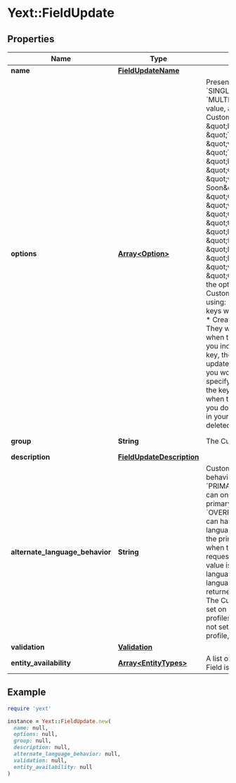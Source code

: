 # Yext::FieldUpdate

## Properties

| Name | Type | Description | Notes |
| ---- | ---- | ----------- | ----- |
| **name** | [**FieldUpdateName**](FieldUpdateName.md) |  |  |
| **options** | [**Array&lt;Option&gt;**](Option.md) | Present if and only if &#x60;type&#x60; is &#x60;SINGLE_OPTION&#x60; or &#x60;MULTI_OPTION&#x60;.  List of options (key, value, and translations) for the Custom Field.  **Example:** {   {     \&quot;key\&quot;: \&quot;TEMPORARILY_CLOSED\&quot;,     \&quot;value\&quot;: \&quot;Temporarily Closed\&quot;   },   {     \&quot;key\&quot;: \&quot;COMING_SOON\&quot;,     \&quot;value\&quot;: \&quot;Coming Soon\&quot;   },   {     \&quot;key\&quot;: \&quot;CLOSED\&quot;,     \&quot;value\&quot;: \&quot;Closed\&quot;     \&quot;translations\&quot;: [       {         \&quot;languageCode\&quot;: \&quot;fr\&quot;,         \&quot;value\&quot;: \&quot;Fermé\&quot;       }     ]   },   {     \&quot;key\&quot;: \&quot;OPEN\&quot;,     \&quot;value\&quot;: \&quot;Open\&quot;   } }  The behavior of the options&#39; keys depends on which Custom Fields endpoint you are using: * Get and List: The options&#39; keys will be included in the response. * Create: Do not specify option keys. They will be automatically assigned when the field is created. * Update: If you include an option with an existing key, the option with that key will be updated with the value you specify. If you would like to add an option, specify its value but not its key, as the key will be automatically assigned when the option is added.     * **NOTE:** If you do not include an existing option in your Update request, it will be deleted.  | [optional] |
| **group** | **String** | The Custom Field&#39;s group.  | [optional][default to &#39;NONE&#39;] |
| **description** | [**FieldUpdateDescription**](FieldUpdateDescription.md) |  | [optional] |
| **alternate_language_behavior** | **String** | Custom Field multi-language profile behavior, which is one of:  &#x60;PRIMARY_ONLY&#x60;: The Custom Field can only have a value set on its primary language profile.  &#x60;OVERRIDABLE&#x60;: The Custom Field can have a value set on any alternate language profiles, which will override the primary language profile value when the alternate language profile is requested. When requested, if a value is not set for an alternate language profile, the primary language profile value will be returned.  &#x60;LANGUAGE_SPECIFIC&#x60;: The Custom Field can have a value set on any alternate language profiles. When requested, if a value is not set for an alternate language profile, no value will be returned.  | [optional][default to &#39;PRIMARY_ONLY&#39;] |
| **validation** | [**Validation**](Validation.md) |  | [optional] |
| **entity_availability** | [**Array&lt;EntityTypes&gt;**](EntityTypes.md) | A list of entity types that the Custom Field is available to.  | [optional] |

## Example

```ruby
require 'yext'

instance = Yext::FieldUpdate.new(
  name: null,
  options: null,
  group: null,
  description: null,
  alternate_language_behavior: null,
  validation: null,
  entity_availability: null
)
```

